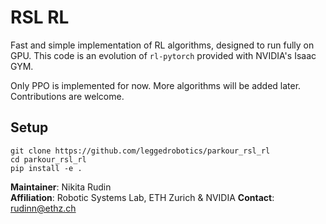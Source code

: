 # RSL RL
Fast and simple implementation of RL algorithms, designed to run fully on GPU.
This code is an evolution of `rl-pytorch` provided with NVIDIA's Isaac GYM.

Only PPO is implemented for now. More algorithms will be added later.
Contributions are welcome.

## Setup

```
git clone https://github.com/leggedrobotics/parkour_rsl_rl
cd parkour_rsl_rl
pip install -e .
```

**Maintainer**: Nikita Rudin  
**Affiliation**: Robotic Systems Lab, ETH Zurich & NVIDIA
**Contact**: rudinn@ethz.ch  



